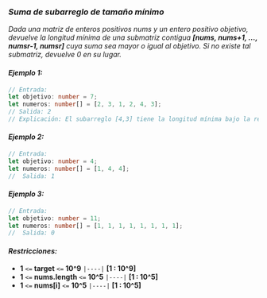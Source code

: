### _Suma de subarreglo de tamaño mínimo_

_Dada una matriz de enteros positivos nums y un entero positivo objetivo, devuelve la longitud mínima de una submatriz contigua **[nums, nums+1, ..., numsr-1, numsr]** cuya suma sea mayor o igual al objetivo. Si no existe tal submatriz, devuelve 0 en su lugar._

#### _Ejemplo 1:_

```typescript
// Entrada:
let objetivo: number = 7;
let numeros: number[] = [2, 3, 1, 2, 4, 3];
// Salida: 2
// Explicación: El subarreglo [4,3] tiene la longitud mínima bajo la restricción del problema
```

#### _Ejemplo 2:_

```typescript
// Entrada:
let objetivo: number = 4;
let numeros: number[] = [1, 4, 4];
//  Salida: 1
```

#### _Ejemplo 3:_

```typescript
// Entrada:
let objetivo: number = 11;
let numeros: number[] = [1, 1, 1, 1, 1, 1, 1, 1];
//  Salida: 0
```

#### _Restricciones:_

- **1** `<=` **target** `<=` **10^9** `|----|` **[1 : 10^9]**
- **1** `<=` **nums.length** `<=` **10^5** `|----|` **[1 : 10^5]**
- **1** `<=` **nums[i]** `<=` **10^5** `|----|` **[1 : 10^5]**
